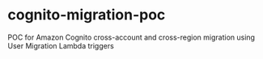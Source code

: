 # cognito-migration-poc
POC for Amazon Cognito cross-account and cross-region migration using User Migration Lambda triggers
